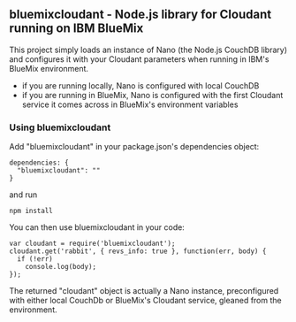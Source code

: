 ## bluemixcloudant - Node.js library for Cloudant running on IBM BlueMix

This project simply loads an instance of Nano (the Node.js CouchDB library) and configures it with your 
Cloudant parameters when running in IBM's BlueMix environment.

* if you are running locally, Nano is configured with local CouchDB
* if you are running in BlueMix, Nano is configured with the first Cloudant service it comes across in BlueMix's environment variables

### Using bluemixcloudant

Add "bluemixcloudant" in your package.json's dependencies object:

```
dependencies: {
  "bluemixcloudant": ""
}
```
and run

```
npm install
```

You can then use bluemixcloudant in your code:
```
var cloudant = require('bluemixcloudant');
cloudant.get('rabbit', { revs_info: true }, function(err, body) {
  if (!err)
    console.log(body);
});
```
The returned "cloudant" object is actually a Nano instance, preconfigured with either local CouchDb or BlueMix's Cloudant service, gleaned from the environment.

